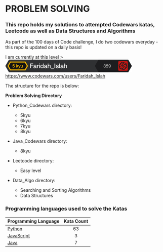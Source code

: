 # **PROBLEM SOLVING** 

### **This repo holds my solutions to attempted Codewars katas, Leetcode as well as Data Structures and Algorithms**

As part of the 100 days of Code challenge, I do two codewars everyday - this repo is updated on a daily basis!

I am currently at this level > ![img_2.png](img_2.png)
https://www.codewars.com/users/Faridah_Islah

The structure for the repo is below:

**Problem Solving Directory**

* Python_Codewars directory:
    * 5kyu
    * 6kyu
    * 7kyu
    * 8kyu
  
* Java_Codewars directory:
    * 8kyu

* Leetcode directory:
    * Easy level
   
* Data_Algo directory:
    * Searching and Sorting Algorithms 
    * Data Structures
  
### Programming languages used to solve the Katas
|    Programming Language  |    Kata Count  | 
|----------|:-------------:|
| [Python](https://github.com/FaridahDa/Problem_Solving/tree/main/Python_Codewars) | 63 | 
| [JavaScript](https://github.com/FaridahDa/Problem_Solving/tree/main/JavaScript_Codewars) | 3|
| [Java](https://github.com/FaridahDa/Problem_Solving/tree/main/Java_Codewars) | 7| 

